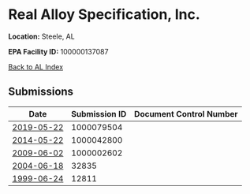 # Real Alloy Specification, Inc.

**Location:** Steele, AL

**EPA Facility ID:** 100000137087

[Back to AL Index](../../index.md)

## Submissions

| Date | Submission ID | Document Control Number |
|------|--------------|-------------------------|
| [2019-05-22](submissions/1000079504.md) | 1000079504 |  |
| [2014-05-22](submissions/1000042800.md) | 1000042800 |  |
| [2009-06-02](submissions/1000002602.md) | 1000002602 |  |
| [2004-06-18](submissions/32835.md) | 32835 |  |
| [1999-06-24](submissions/12811.md) | 12811 |  |

